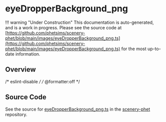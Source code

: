 # eyeDropperBackground_png

!!! warning "Under Construction"
    This documentation is auto-generated, and is a work in progress. Please see the source code at
    [https://github.com/phetsims/scenery-phet/blob/main/images/eyeDropperBackground_png.ts](https://github.com/phetsims/scenery-phet/blob/main/images/eyeDropperBackground_png.ts) for the most up-to-date information.

## Overview

/* eslint-disable */
/* @formatter:off */



## Source Code

See the source for [eyeDropperBackground_png.ts](https://github.com/phetsims/scenery-phet/blob/main/images/eyeDropperBackground_png.ts) in the [scenery-phet](https://github.com/phetsims/scenery-phet) repository.

